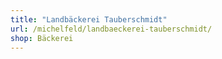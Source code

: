 ```yaml
---
title: "Landbäckerei Tauberschmidt"
url: /michelfeld/landbaeckerei-tauberschmidt/
shop: Bäckerei
---
```

